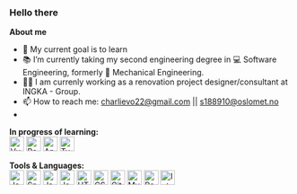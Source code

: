 

<!--
**Gitlyx/Gitlyx** is a ✨ _special_ ✨ repository because its `README.md` (this file) appears on your GitHub profile.

Here are some ideas to get you started:

- 🔭 I’m currently working on ...
- 🌱 I’m currently learning ...
- 👯 I’m looking to collaborate on ...
- 🤔 I’m looking for help with ...
- 💬 Ask me about ...
- 📫 How to reach me: ...
- 😄 Pronouns: ...
- ⚡ Fun fact: ...
-->

### Hello there

**About me** 
- 🌱 My current goal is to learn
- 📚 I’m currently taking my second engineering degree in 💻 Software Engineering, formerly 🔧 Mechanical Engineering. 
- 👨‍💼 I am currenly working as a renovation project designer/consultant at INGKA - Group. 
- 📫 How to reach me: charlievo22@gmail.com || s188910@oslomet.no
- 

**In progress of learning:**
</br>
<img alt="Vue" width="26px" src="https://img.icons8.com/color/48/000000/vue-js.png" />
<img alt="React" width="26px" src="https://img.icons8.com/color/48/000000/react-native.png"/>
<img alt="Angular" width="26px" src="https://img.icons8.com/ios-filled/50/fa314a/angularjs.png"/>
<img alt="Typescript" width="26px" src="https://img.icons8.com/material-sharp/24/4a90e2/typescript.png"/>


 
**Tools & Languages:**
</br>
<img alt="Java" width="26px" src="https://img.icons8.com/color/48/000000/java-coffee-cup-logo.png" />
<img alt="Spring boot" width="26px" src="https://img.icons8.com/color/48/000000/spring-logo.png" />
<img alt="JavaScript" width="26px" src="https://img.icons8.com/color/48/000000/javascript.png" />
<img alt="JavaScript" width="26px" src="https://img.icons8.com/color/48/000000/nodejs.png" />
<img alt="HTML5" width="26px" src="https://img.icons8.com/color/48/000000/html-5.png" />
<img alt="CSS3" width="26px" src="https://img.icons8.com/color/48/000000/css3.png" />
<img alt="Git" width="26px" src="https://img.icons8.com/color/48/000000/git.png" />
<img alt="MySQL" width="26px" src="https://img.icons8.com/color/48/000000/mysql.png"/>
<img alt="Rest API" width="26px" src="https://img.icons8.com/color/48/000000/rest-api.png" />
<img alt="IntelliJ" width="26px" src="https://img.icons8.com/color/48/000000/intellij-idea.png" />
